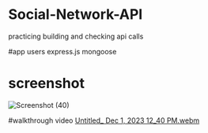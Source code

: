 # Social-Network-API
practicing  building and checking api calls 

#app users 
express.js
mongoose 

# screenshot
![Screenshot (40)](https://github.com/TomasRullan/Social-Network-API/assets/139053276/52a1444b-7c13-4e11-9c11-e5d3053cb781)

#walkthrough video
[Untitled_ Dec 1, 2023 12_40 PM.webm](https://github.com/TomasRullan/Social-Network-API/assets/139053276/ee85e8c9-d9bf-48a8-874d-f8a4127c5e00) 


